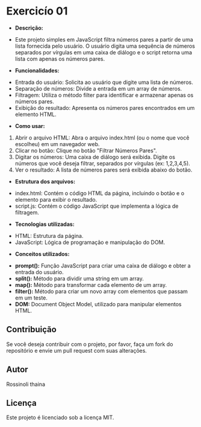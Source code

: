 
# Exercicío 01

* **Descrição:**
- Este projeto simples em JavaScript filtra números pares a partir de uma lista fornecida pelo usuário. O usuário digita uma sequência de números separados por vírgulas em uma caixa de diálogo e o script retorna uma lista com apenas os números pares.

* **Funcionalidades:**
- Entrada do usuário: Solicita ao usuário que digite uma lista de números.
- Separação de números: Divide a entrada em um array de números.
- Filtragem: Utiliza o método filter para identificar e armazenar apenas os números pares.
- Exibição do resultado: Apresenta os números pares encontrados em um elemento HTML.

* **Como usar:**
 1. Abrir o arquivo HTML: Abra o arquivo index.html (ou o nome que você escolheu) em um navegador web.
 2. Clicar no botão: Clique no botão "Filtrar Números Pares".
 3. Digitar os números: Uma caixa de diálogo será exibida. Digite os números que você deseja filtrar, separados 
por vírgulas (ex: 1,2,3,4,5).
 4. Ver o resultado: A lista de números pares será exibida abaixo do botão.

* **Estrutura dos arquivos:**
- index.html: Contém o código HTML da página, incluindo o botão e o elemento para exibir o resultado.
- script.js: Contém o código JavaScript que implementa a lógica de filtragem.

* **Tecnologias utilizadas:**
- HTML: Estrutura da página.
- JavaScript: Lógica de programação e manipulação do DOM.

* **Conceitos utilizados:**

- **prompt():** Função JavaScript para criar uma caixa de diálogo e obter a entrada do usuário.
- **split():**  Método para dividir uma string em um array.
- **map():**  Método para transformar cada elemento de um array.
- **filter():** Método para criar um novo array com elementos que passam em um teste.
- **DOM:** Document Object Model, utilizado para manipular elementos HTML.

## Contribuição

Se você deseja contribuir com o projeto, por favor, faça um fork do repositório e envie um pull request com suas alterações.

## Autor

Rossinoli thaina

## Licença

Este projeto é licenciado sob a licença MIT.